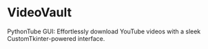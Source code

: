 # VideoVault
PythonTube GUI: Effortlessly download YouTube videos with a sleek CustomTkinter-powered interface.
